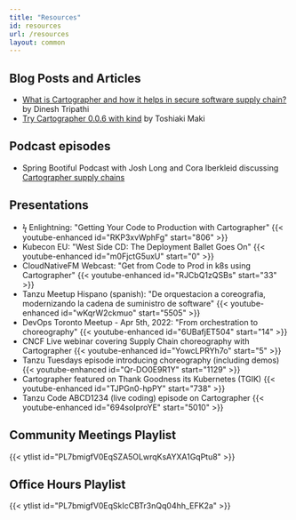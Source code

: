 ```yaml
---
title: "Resources"
id: resources
url: /resources
layout: common
---
```


## Blog Posts and Articles

- [What is Cartographer and how it helps in secure software supply chain?](https://mappslearning.com/2021/10/10/what-is-cartographer-and-how-it-helps-in-secure-software-supply-chain-quick-introduction/)
  by Dinesh Tripathi
- [Try Cartographer 0.0.6 with kind](https://ik.am/entries/668) by Toshiaki Maki

## Podcast episodes

- Spring Bootiful Podcast with Josh Long and Cora Iberkleid discussing
  [Cartographer supply chains](https://spring.io/blog/2022/06/09/a-bootiful-podcast-kubernetes-legend-and-friend-cora-iberkleid-on-tanzu-cartographer-and-more)

## Presentations

- ϟ Enlightning: "Getting Your Code to Production with Cartographer"
  {{< youtube-enhanced id="RKP3xvWphFg" start="806" >}}
- Kubecon EU: "West Side CD: The Deployment Ballet Goes On" {{< youtube-enhanced id="m0FjctG5uxU" start="0" >}}
- CloudNativeFM Webcast: "Get from Code to Prod in k8s using Cartographer"
  {{< youtube-enhanced id="RJCbQ1zQSBs" start="33" >}}
- Tanzu Meetup Hispano (spanish): "De orquestacion a coreografia, modernizando la cadena de suministro de software"
  {{< youtube-enhanced id="wKqrW2ckmuo" start="5505" >}}
- DevOps Toronto Meetup - Apr 5th, 2022: "From orchestration to choreography"
  {{< youtube-enhanced id="6UBafjET504" start="14" >}}
- CNCF Live webinar covering Supply Chain choreography with Cartographer
  {{< youtube-enhanced id="YowcLPRYh7o" start="5" >}}
- Tanzu Tuesdays episode introducing choreography (including demos)
  {{< youtube-enhanced id="Qr-DO0E9R1Y" start="1129" >}}
- Cartographer featured on Thank Goodness its Kubernetes (TGIK) {{< youtube-enhanced id="TJPGn0-hpPY" start="738" >}}
- Tanzu Code ABCD1234 (live coding) episode on Cartographer {{< youtube-enhanced id="694soIproYE" start="5010" >}}

## Community Meetings Playlist

{{< ytlist id="PL7bmigfV0EqSZA5OLwrqKsAYXA1GqPtu8" >}}

## Office Hours Playlist

{{< ytlist id="PL7bmigfV0EqSkIcCBTr3nQq04hh_EFK2a" >}}
